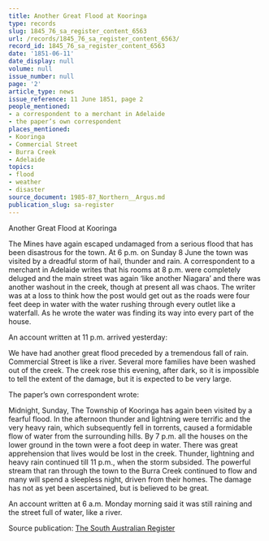 ```yaml
---
title: Another Great Flood at Kooringa
type: records
slug: 1845_76_sa_register_content_6563
url: /records/1845_76_sa_register_content_6563/
record_id: 1845_76_sa_register_content_6563
date: '1851-06-11'
date_display: null
volume: null
issue_number: null
page: '2'
article_type: news
issue_reference: 11 June 1851, page 2
people_mentioned:
- a correspondent to a merchant in Adelaide
- the paper’s own correspondent
places_mentioned:
- Kooringa
- Commercial Street
- Burra Creek
- Adelaide
topics:
- flood
- weather
- disaster
source_document: 1985-87_Northern__Argus.md
publication_slug: sa-register
---
```


Another Great Flood at Kooringa

The Mines have again escaped undamaged from a serious flood that has been disastrous for the town.  At 6 p.m. on Sunday 8 June the town was visited by a dreadful storm of hail, thunder and rain.  A correspondent to a merchant in Adelaide writes that his rooms at 8 p.m. were completely deluged and the main street was again ‘like another Niagara’ and there was another washout in the creek, though at present all was chaos.  The writer was at a loss to think how the post would get out as the roads were four feet deep in water with the water rushing through every outlet like a waterfall.  As he wrote the water was finding its way into every part of the house.

An account written at 11 p.m. arrived yesterday:

We have had another great flood preceded by a tremendous fall of rain.  Commercial Street is like a river.  Several more families have been washed out of the creek.  The creek rose this evening, after dark, so it is impossible to tell the extent of the damage, but it is expected to be very large.

The paper’s own correspondent wrote:

Midnight, Sunday, The Township of Kooringa has again been visited by a fearful flood.  In the afternoon thunder and lightning were terrific and the very heavy rain, which subsequently fell in torrents, caused a formidable flow of water from the surrounding hills.  By 7 p.m. all the houses on the lower ground in the town were a foot deep in water.  There was great apprehension that lives would be lost in the creek.  Thunder, lightning and heavy rain continued till 11 p.m., when the storm subsided.  The powerful stream that ran through the town to the Burra Creek continued to flow and many will spend a sleepless night, driven from their homes.  The damage has not as yet been ascertained, but is believed to be great.

An account written at 6 a.m. Monday morning said it was still raining and the street full of water, like a river.

Source publication: [The South Australian Register](/publications/sa-register/)
